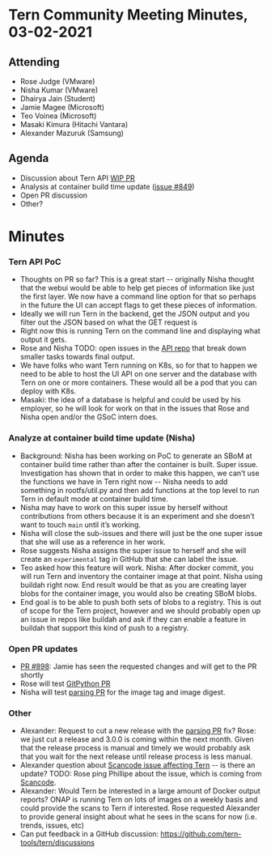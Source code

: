 # Tern Community Meeting Minutes, 03-02-2021

## Attending
* Rose Judge (VMware)
* Nisha Kumar (VMware)
* Dhairya Jain (Student)
* Jamie Magee (Microsoft)
* Teo Voinea (Microsoft)
* Masaki Kimura (Hitachi Vantara)
* Alexander Mazuruk (Samsung)

## Agenda
* Discussion about Tern API [WIP PR](https://github.com/tern-tools/tern-api/pull/3)
* Analysis at container build time update ([issue #849](https://github.com/tern-tools/tern/issues/849))
* Open PR discussion
* Other?

# Minutes

### Tern API PoC
* Thoughts on PR so far? This is a great start -- originally Nisha thought that the webui would be able to help get pieces of information like just the first layer. We now have a command line option for that so perhaps in the future the UI can accept flags to get these pieces of information. 
* Ideally we will run Tern in the backend, get the JSON output and you filter out the JSON based on what the GET request is
* Right now this is running Tern on the command line and displaying what output it gets.
* Rose and Nisha TODO: open issues in the [API repo](https://github.com/tern-tools/tern-api) that break down smaller tasks towards final output.
* We have folks who want Tern running on K8s, so for that to happen we need to be able to host the UI API on one server and the database with Tern on one or more containers. These would all be a pod that you can deploy with K8s. 
* Masaki: the idea of a database is helpful and could be used by his employer, so he will look for work on that in the issues that Rose and Nisha open and/or the GSoC intern does.

### Analyze at container build time update (Nisha)
* Background: Nisha has been working on PoC to generate an SBoM at container build time rather than after the container is built. Super issue. Investigation has shown that in order to make this happen, we can’t use the functions we have in Tern right now -- Nisha needs to add something in rootfs/util.py and then add functions at the top level to run Tern in default mode at container build time.
* Nisha may have to work on this super issue by herself without contributions from others because it is an experiment and she doesn’t want to touch `main` until it’s working.
* Nisha will close the sub-issues and there will just be the one super issue that she will use as a reference in her work.
* Rose suggests Nisha assigns the super issue to herself and she will create an `experimental` tag in GitHub that she can label the issue.
* Teo asked how this feature will work. Nisha: After docker commit, you will run Tern and inventory the container image at that point. Nisha using buildah right now. End result would be that as you are creating layer blobs for the container image, you would also be creating SBoM blobs. 
* End goal is to be able to push both sets of blobs to a registry. This is out of scope for the Tern project, however and we should probably open up an issue in repos like buildah and ask if they can enable a feature in buildah that support this kind of push to a registry.

### Open PR updates
* [PR #898](https://github.com/tern-tools/tern/pull/889): Jamie has seen the requested changes and will get to the PR shortly 
* Rose will test [GitPython PR](https://github.com/tern-tools/tern/pull/897)
* Nisha will test [parsing PR](https://github.com/tern-tools/tern/pull/891) for the image tag and image digest.

### Other
* Alexander: Request to cut a new release with the [parsing PR](https://github.com/tern-tools/tern/pull/891) fix? Rose: we just cut a release and 3.0.0 is coming within the next month. Given that the release process is manual and timely we would probably ask that you wait for the next release until release process is less manual. 
* Alexander question about [Scancode issue affecting Tern](https://github.com/tern-tools/tern/issues/818) -- is there an update? TODO: Rose ping Phillipe about the issue, which is coming from [Scancode](https://github.com/nexB/scancode-toolkit/issues/2382).
* Alexander: Would Tern be interested in a large amount of Docker output reports? ONAP is running Tern on lots of images on a weekly basis and could provide the scans to Tern if interested. Rose requested Alexander to provide general insight about what he sees in the scans for now (i.e. trends, issues, etc)
* Can put feedback in a GitHub discussion: https://github.com/tern-tools/tern/discussions


